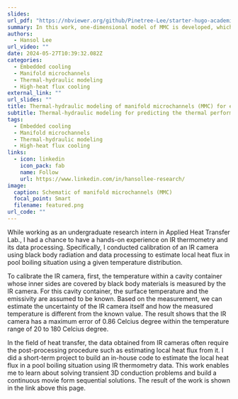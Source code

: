 ```yaml
---
slides:
url_pdf: "https://nbviewer.org/github/Pinetree-Lee/starter-hugo-academic/blob/main/assets/media/pdfs/IR_measurement_data_processing.pdf"
summary: In this work, one-dimensional model of MMC is developed, which enables accurate prediction of thermal performance and the flow non-uniformity
authors:
  - Hansol Lee
url_video: ""
date: 2024-05-27T10:39:32.082Z
categories:
  - Embedded cooling
  - Manifold microchannels
  - Thermal-hydraulic modeling
  - High-heat flux cooling
external_link: ""
url_slides: ""
title: Thermal-hydraulic modeling of manifold microchannels (MMC) for embedded cooling
subtitle: Thermal-hydraulic modeling for predicting the thermal performance and the flow non-uniformity of MMC
tags:
  - Embedded cooling
  - Manifold microchannels
  - Thermal-hydraulic modeling
  - High-heat flux cooling
links:
  - icon: linkedin
    icon_pack: fab
    name: Follow
    url: https://www.linkedin.com/in/hansollee-research/
image:
  caption: Schematic of manifold microchannels (MMC)
  focal_point: Smart
  filename: featured.png
url_code: ""
---
```

While working as an undergraduate research intern in Applied Heat Transfer Lab., I had a chance to have a hands-on experience on IR thermometry and its data processing. Specifically, I conducted calibration of an IR camera using black body radiation and data processing to estimate local heat flux in pool boiling situation using a given temperature distribution.

To calibrate the IR camera, first, the temperature within a cavity container whose inner sides are covered by black body materials is measured by the IR camera. For this cavity container, the surface temperature and the emissivity are assumed to be known. Based on the measurement, we can estimate the uncertainty of the IR camera itself and how the measured temperature is different from the known value. The result shows that the IR camera has a maximum error of 0.86 Celcius degree within the temperature range of 20 to 180 Celcius degree.

In the field of heat transfer, the data obtained from IR cameras often require the post-processing procedure such as estimating local heat flux from it. I did a short-term project to build an in-house code to estimate the local heat flux in a pool boiling situation using IR thermometry data. This work enables me to learn about solving transient 3D conduction problems and build a continuous movie form sequential solutions. The result of the work is shown in the link above this page.

